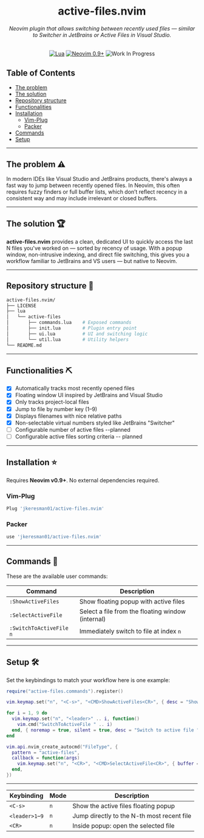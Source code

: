<div align="center">

  <h1>active-files.nvim</h1>
  <h6>Neovim plugin that allows switching between recently used files — similar to <em>Switcher</em> in JetBrains or <em>Active Files</em> in Visual Studio.</h6>

[![Lua](https://img.shields.io/badge/Lua-blue.svg?style=for-the-badge&logo=lua)](http://www.lua.org)
[![Neovim 0.9+](https://img.shields.io/badge/Neovim%200.9+-green.svg?style=for-the-badge&logo=neovim)](https://neovim.io)
![Work In Progress](https://img.shields.io/badge/Work%20In%20Progress-orange?style=for-the-badge)

</div>

## Table of Contents

- [The problem](#problem)
- [The solution](#solution)
- [Repository structure](#repo)
- [Functionalities](#functionalities)
- [Installation](#installation)
    - [Vim-Plug](#vimplug)
    - [Packer](#packer)
- [Commands](#commands)
- [Setup](#setup)

---

## The problem :warning: <a name="problem"></a>

In modern IDEs like Visual Studio and JetBrains products, there's always a fast way to jump between recently opened files. In Neovim, this often requires fuzzy finders or full buffer lists, which don’t reflect recency in a consistent way and may include irrelevant or closed buffers.

---

## The solution :trophy: <a name="solution"></a>

**active-files.nvim** provides a clean, dedicated UI to quickly access the last N files you've worked on — sorted by recency of usage. With a popup window, non-intrusive indexing, and direct file switching, this gives you a workflow familiar to JetBrains and VS users — but native to Neovim.

---

## Repository structure :open_file_folder: <a name="repo"></a>

```bash
active-files.nvim/
├── LICENSE
├── lua
│   └── active-files
│       ├── commands.lua    # Exposed commands
│       ├── init.lua        # Plugin entry point
│       ├── ui.lua          # UI and switching logic
│       └── util.lua        # Utility helpers
└── README.md
```

---

## Functionalities :pick: <a name="functionalities"></a>

- [x] Automatically tracks most recently opened files
- [x] Floating window UI inspired by JetBrains and Visual Studio
- [x] Only tracks project-local files
- [x] Jump to file by number key (1–9)
- [x] Displays filenames with nice relative paths
- [x] Non-selectable virtual numbers styled like JetBrains "Switcher"
- [ ] Configurable number of active files --planned
- [ ] Configurable active files sorting criteria -- planned

---

## Installation :star: <a name="installation"></a>

Requires **Neovim v0.9+**. No external dependencies required.

### Vim-Plug <a name="vimplug"></a>

```lua
Plug 'jkeresman01/active-files.nvim'
```

### Packer <a name="packer"></a>

```lua
use 'jkeresman01/active-files.nvim'
```

---

## Commands :wrench: <a name="commands"></a>

These are the available user commands:

| Command                | Description                                      |
|------------------------|--------------------------------------------------|
| `:ShowActiveFiles`     | Show floating popup with active files            |
| `:SelectActiveFile`    | Select a file from the floating window (internal)|
| `:SwitchToActiveFile n`| Immediately switch to file at index `n`          |

---

## Setup :hammer_and_wrench: <a name="setup"></a>

Set the keybindings to match your workflow here is one example:

```lua
require("active-files.commands").register()

vim.keymap.set("n", "<C-s>", "<CMD>ShowActiveFiles<CR>", { desc = "Show active files" })

for i = 1, 9 do
  vim.keymap.set("n", "<leader>" .. i, function()
    vim.cmd("SwitchToActiveFile " .. i)
  end, { noremap = true, silent = true, desc = "Switch to active file " .. i })
end

vim.api.nvim_create_autocmd("FileType", {
  pattern = "active-files",
  callback = function(args)
    vim.keymap.set("n", "<CR>", "<CMD>SelectActiveFile<CR>", { buffer = args.buf, silent = true })
  end,
})

```
---

| Keybinding      | Mode | Description                                  |
|------------------|------|----------------------------------------------|
| `<C-s>`          | `n`  | Show the active files floating popup         |
| `<leader>1`–`9`  | `n`  | Jump directly to the N-th most recent file   |
| `<CR>`           | `n`  | Inside popup: open the selected file         |
